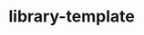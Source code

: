 # library-template

<!-- [![Version](https://img.shields.io/npm/v/library-template.svg)](https://www.npmjs.com/package/library-template)
[![Vulnerabilities](https://img.shields.io/snyk/vulnerabilities/npm/library-template.svg)](https://snyk.io/test/npm/library-template)
[![License](https://img.shields.io/github/license/rafamel/library-template.svg)](https://github.com/rafamel/library-template/blob/master/LICENSE)
[![Types](https://img.shields.io/npm/types/library-template.svg)](https://www.npmjs.com/package/library-template)

> Riseup library template.

## Install

[`npm install library-template`](https://www.npmjs.com/package/library-template) -->
